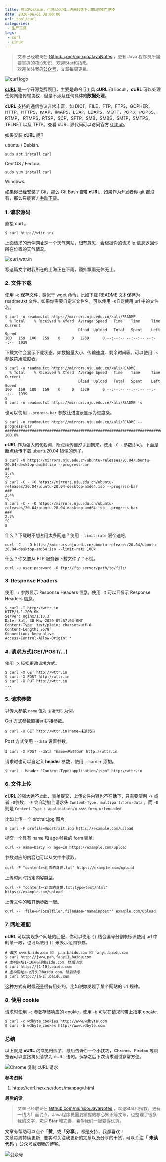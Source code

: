 ```yaml
---
title: 可以Postman，也可以cURL.进来领略下cURL的独门绝技
date: 2020-06-01 08:00:00
url: tool/curl
categories:
 - 生产工具
tags:
 - curl
 - Linux
---
```


> 文章已经收录在 [Github.com/niumoo/JavaNotes](https://github.com/niumoo/JavaNotes) ，更有 Java 程序员所需要掌握的核心知识，欢迎Star和指教。  
> 欢迎关注我的[公众号](https://github.com/niumoo/JavaNotes#%E5%85%AC%E4%BC%97%E5%8F%B7)，文章每周更新。

![curl logo](https://cdn.jsdelivr.net/gh/niumoo/cdn-assets/2020/curl-logo.svg)



[**cURL**](https://curl.haxx.se/) 是一个开源免费项目，主要是命令行工具 **cURL** 和 libcurl，**cURL** 可以处理任何网络传输协议，但是不涉及任何具体的**数据处理**。

**cURL** 支持的通信协议非常丰富，如 DICT，FILE，FTP，FTPS，GOPHER，HTTP，HTTPS，IMAP，IMAPS，LDAP，LDAPS，MQTT，POP3，POP3S，RTMP， RTMPS，RTSP，SCP，SFTP，SMB，SMBS，SMTP，SMTPS，TELNET 以及 TFTP。查看 cURL 源代码可以访问官方 [Github](https://github.com/curl/curl)。

如果安装 **cURL** 呢？

ubuntu / Debian.

```shell
sudo apt install curl
```

CentOS / Fedora.

```shell
sudo yum install curl
```

Windows.

如果你已经安装了 Git，那么 Git Bash 自带 **cURL** . 如果作为开发者你 git 都没有，那么只能官方[手动下载](https://curl.haxx.se/download.html)。

### 1. 请求源码

直接 curl 。

```shell
$ curl http://wttr.in/
```

上面请求的示例网址是一个天气网站，很有意思，会根据你的请求 ip 信息返回你所在位置的天气情况。

![curl wttr.in](https://cdn.jsdelivr.net/gh/niumoo/cdn-assets/2020/image-20200530175034329.png)

写这篇文字时我所在的上海正在下雨，窗外飘雨无休无止。

### 2. 文件下载

使用 `-o` 保存文件，类似于 wget 命令，比如下载 README 文本保存为 readme.txt 文件。如果你需要自定义文件名，可以使用 `-O`自定使用 url 中的文件名。

```shell
$ curl -o readme.txt https://mirrors.nju.edu.cn/kali/README
  % Total    % Received % Xferd  Average Speed   Time    Time     Time  Current
                                 Dload  Upload   Total   Spent    Left  Speed
100   159  100   159    0     0   1939      0 --:--:-- --:--:-- --:--:--  1939
```

下载文件会显示下载状态，如数据量大小、传输速度、剩余时间等。可以使用 `-s` 参数禁用进度表。

```shell
$ curl -o readme.txt https://mirrors.nju.edu.cn/kali/README
  % Total    % Received % Xferd  Average Speed   Time    Time     Time  Current
                                 Dload  Upload   Total   Spent    Left  Speed
100   159  100   159    0     0   1939      0 --:--:-- --:--:-- --:--:--  1939
$ 
$ curl -o readme.txt https://mirrors.nju.edu.cn/kali/README -s
```
也可以使用 `--process-bar` 参数让进度表显示为进度条。
```shell
$ curl -o readme.txt https://mirrors.nju.edu.cn/kali/README --progress-bar
########################################################################################## 100.0%
```

**cURL** 作为强大的代名词，断点续传自然手到擒来，使用 `-C -` 参数即可。下面是断点续传下载 ubuntu20.04 镜像的例子。

```shell
$ curl -O https://mirrors.nju.edu.cn/ubuntu-releases/20.04/ubuntu-20.04-desktop-amd64.iso --progress-bar
##                                                                                               1.7%
^C
$ curl -C - -O https://mirrors.nju.edu.cn/ubuntu-releases/20.04/ubuntu-20.04-desktop-amd64.iso --progress-bar
###                                                                                              2.4%
^C
$ curl -C - -O https://mirrors.nju.edu.cn/ubuntu-releases/20.04/ubuntu-20.04-desktop-amd64.iso --progress-bar
###                                                                                               2.7%
^C
$ 
```

什么？下载时不想占用太多网速？使用 `--limit-rate` 限个速吧。

```shell
curl -C - -O https://mirrors.nju.edu.cn/ubuntu-releases/20.04/ubuntu-20.04-desktop-amd64.iso --limit-rate 100k
```

什么？你又要从 FTP 服务器下载文件了？不慌。

```shell
curl -u user:password -O ftp://ftp_server/path/to/file/
```

### 3.  Response Headers

使用 `-i` 参数显示 Response Headers 信息。使用 `-I` 可以只显示 Response Headers 信息。

```shell
$ curl -I http://wttr.in
HTTP/1.1 200 OK
Server: nginx/1.10.3
Date: Sat, 30 May 2020 09:57:03 GMT
Content-Type: text/plain; charset=utf-8
Content-Length: 8678
Connection: keep-alive
Access-Control-Allow-Origin: *
```

### 4. 请求方式(GET/POST/...)

使用 `-X` 轻松更改请求方式。

```shell
$ curl -X GET http://wttr.in
$ curl -X POST http://wttr.in
$ curl -X PUT http://wttr.in
...
```

### 5. 请求参数

以传入参数 `name`  值为 `未读代码` 为例。

Get 方式参数直接url拼接参数。

```shell
$ curl -X GET http://wttr.in?name=未读代码
```

Post 方式使用 `--data` 设置参数。

```shell
$ curl -X POST --data "name=未读代码" http://wttr.in
```

请求时也可以自定义 **header** 参数，使用 `--harder` 添加。

```shell
$ curl --header "Content-Type:application/json" http://wttr.in
```

### 6. 文件上传

**cURL** 的强大远不止此，表单提交，上传文件内容也不在话下，只需要使用 `-F`  或者 `-D`参数，`-F` 会自动加上请求头 `Content-Type: multipart/form-data` ，而 `-D` 则是 `Content-Type : application/x-www-form-urlencoded`.

比如上传一个 protrait.jpg 图片。

```shell
$ curl -F profile=@portrait.jpg https://example.com/upload
```

提交一个具有 name 和 age 参数的 form 表单。

```shell
curl -F name=Darcy -F age=18 https://example.com/upload
```

参数对应的内容也可以从文件中读取。

```shell
curl -F "content=<达西的身世.txt" https://example.com/upload
```

上传时同时指定内容类型。

```shell
curl -F "content=<达西的身世.txt;type=text/html" https://example.com/upload
```

上传文件的和其他参数一起。

```shell
curl -F 'file=@"localfile";filename="nameinpost"' example.com/upload
```

### 7. 网址通配

**cURL** 可以实现多个网址的匹配，你可以使用 `{}` 结合逗号分割来标识使用 url 中的某一段，也可以使用 `[]` 来表示范围参数。

```shell
# 请求 www.baidu.com 和  pan.baidu.com 和 fanyi.baidu.com
$ curl http://{www,pan,fanyi}.baidu.com
# 虚构网址1-10开头的baidu.com，然后请求
$ curl http://[1-10].baidu.com
# 虚构网址a-z开头的baidu.com，然后请求
$ curl http://[a-z].baidu.com
```

这种方式有时候还是很有用处的，比如说你发现了某个网站的 url 规律。

### 8. 使用 cookie

请求时使用 `-c` 参数存储响应的 cookie，使用 `-b` 可以在请求时带上指定 cookie.

```shell
$ curl -c wdbyte_cookies http://www.wdbyte.com
$ curl -b wdbyte_cookes http://www.wdbyte.com
```

### 总结

以上就是 **cURL** 的常见用法了，最后告诉你一个小技巧，Chrome、Firefox 等浏览器可以直接拷贝请求为 cURL 语句。保存之后下次请求测试非常方便。

![Chrome 复制 cURL 请求](https://cdn.jsdelivr.net/gh/niumoo/cdn-assets/2020/image-20200531151839505.png)


**参考资料**

1. https://curl.haxx.se/docs/manpage.html

**最后的话**

>文章已经收录在 [Github.com/niumoo/JavaNotes](https://github.com/niumoo/JavaNotes) ，欢迎Star和指教。更有一线大厂面试点，Java程序员需要掌握的核心知识等文章，也整理了很多我的文字，欢迎 **Star** 和完善，希望我们一起变得优秀。

文章有帮助可以点个「**赞**」或「**分享**」，都是支持，我都喜欢！  
文章每周持续更新，要实时关注我更新的文章以及分享的干货，可以关注「 **未读代码** 」公众号或者[我的博客](https://www.wdbyte.com/)。

![公众号](https://cdn.jsdelivr.net/gh/niumoo/cdn-assets@439f6a5f6bd130e2aec56f3527656d6edb487b91/webinfo/weixin-public.jpg)

